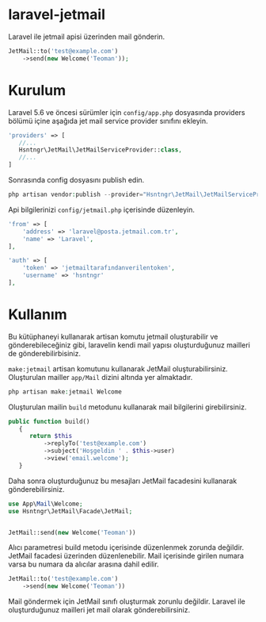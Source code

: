 # laravel-jetmail
Laravel ile jetmail apisi üzerinden mail gönderin. 

```php
JetMail::to('test@example.com')
    ->send(new Welcome('Teoman'));
```

# Kurulum
Laravel 5.6 ve öncesi sürümler için `config/app.php` dosyasında providers bölümü içine
aşağıda jet mail service provider sınıfını ekleyin.

```php
'providers' => [
   //...
   Hsntngr\JetMail\JetMailServiceProvider::class,
   //...
]
```

Sonrasında config dosyasını publish edin. 

```php
php artisan vendor:publish --provider="Hsntngr\JetMail\JetMailServiceProvider" --tag=config
```

Api bilgilerinizi `config/jetmail.php` içerisinde düzenleyin.

```php
'from' => [
    'address' => 'laravel@posta.jetmail.com.tr',
    'name' => 'Laravel',
],

'auth' => [
    'token' => 'jetmailtarafındanverilentoken',
    'username' => 'hsntngr'
],
```
# Kullanım

Bu kütüphaneyi kullanarak artisan komutu jetmail oluşturabilir ve gönderebileceğiniz gibi, laravelin kendi mail yapısı oluşturduğunuz mailleri de gönderebilirbisiniz.

`make:jetmail` artisan komutunu kullanarak JetMail oluşturabilirsiniz. Oluşturulan mailler `app/Mail` dizini altında yer almaktadır.

```php
php artisan make:jetmail Welcome
```

Oluşturulan mailin `build` metodunu kullanarak mail bilgilerini girebilirsiniz.

```php
public function build()
   {
      return $this
          ->replyTo('test@example.com')
          ->subject('Hoşgeldin ' . $this->user)
          ->view('email.welcome');
   }
```

Daha sonra oluşturduğunuz bu mesajları JetMail facadesini kullanarak gönderebilirsiniz.

```php
use App\Mail\Welcome;
use Hsntngr\JetMail\Facade\JetMail;


JetMail::send(new Welcome('Teoman'))
```

Alıcı parametresi build metodu içerisinde düzenlenmek zorunda değildir.
JetMail facadesi üzerinden düzenlenebilir. Mail içerisinde girilen numara varsa bu numara da alıcılar arasına dahil edilir.

```php
JetMail::to('test@example.com')
    ->send(new Welcome('Teoman'))
```

Mail göndermek için JetMail sınıfı oluşturmak zorunlu değildir. Laravel ile oluşturduğunuz mailleri jet mail olarak gönderebilirsiniz.